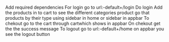 Add  required dependencies
For login go to url:-default+/login
Do login
Add the products in to cart 
to see the different categories product go that products by their type using sidebar in home or sidebar in appbar
To chekout go to the cart through cartwhich shows in appbar
On chekout get the the success message
To logout go to url:-default+/home
on appbar you see the logout button
